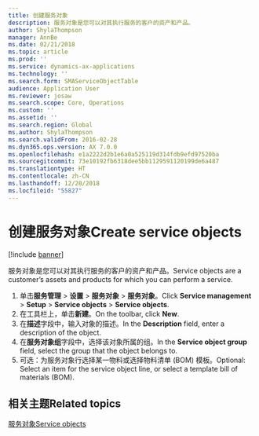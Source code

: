 ```yaml
---
title: 创建服务对象
description: 服务对象是您可以对其执行服务的客户的资产和产品。
author: ShylaThompson
manager: AnnBe
ms.date: 02/21/2018
ms.topic: article
ms.prod: ''
ms.service: dynamics-ax-applications
ms.technology: ''
ms.search.form: SMAServiceObjectTable
audience: Application User
ms.reviewer: josaw
ms.search.scope: Core, Operations
ms.custom: ''
ms.assetid: ''
ms.search.region: Global
ms.author: ShylaThompson
ms.search.validFrom: 2016-02-28
ms.dyn365.ops.version: AX 7.0.0
ms.openlocfilehash: e1a2222d2b1e6a0a525119d314fdb9efd97520ba
ms.sourcegitcommit: 73e10192fb6318dee5bb1129591120199de6a487
ms.translationtype: HT
ms.contentlocale: zh-CN
ms.lasthandoff: 12/20/2018
ms.locfileid: "55827"
---
```

# <a name="create-service-objects"></a><span data-ttu-id="a20f4-103">创建服务对象</span><span class="sxs-lookup"><span data-stu-id="a20f4-103">Create service objects</span></span>  

[!include [banner](../includes/banner.md)]
   
<span data-ttu-id="a20f4-104">服务对象是您可以对其执行服务的客户的资产和产品。</span><span class="sxs-lookup"><span data-stu-id="a20f4-104">Service objects are a customer’s assets and products for which you can perform a service.</span></span> 

1. <span data-ttu-id="a20f4-105">单击**服务管理** \> **设置** \> **服务对象** \> **服务对象**。</span><span class="sxs-lookup"><span data-stu-id="a20f4-105">Click **Service management** \> **Setup** \> **Service objects** \> **Service objects**.</span></span>
2. <span data-ttu-id="a20f4-106">在工具栏上，单击**新建**。</span><span class="sxs-lookup"><span data-stu-id="a20f4-106">On the toolbar, click **New**.</span></span>
3. <span data-ttu-id="a20f4-107">在**描述**字段中，输入对象的描述。</span><span class="sxs-lookup"><span data-stu-id="a20f4-107">In the **Description** field, enter a description of the object.</span></span>
4. <span data-ttu-id="a20f4-108">在**服务对象组**字段中，选择该对象所属的组。</span><span class="sxs-lookup"><span data-stu-id="a20f4-108">In the **Service object group** field, select the group that the object belongs to.</span></span> 
5. <span data-ttu-id="a20f4-109">可选：为服务对象行选择某一物料或选择物料清单 (BOM) 模板。</span><span class="sxs-lookup"><span data-stu-id="a20f4-109">Optional: Select an item for the service object line, or select a template bill of materials (BOM).</span></span>

## <a name="related-topics"></a><span data-ttu-id="a20f4-110">相关主题</span><span class="sxs-lookup"><span data-stu-id="a20f4-110">Related topics</span></span>

[<span data-ttu-id="a20f4-111">服务对象</span><span class="sxs-lookup"><span data-stu-id="a20f4-111">Service objects</span></span>](service-objects.md)



